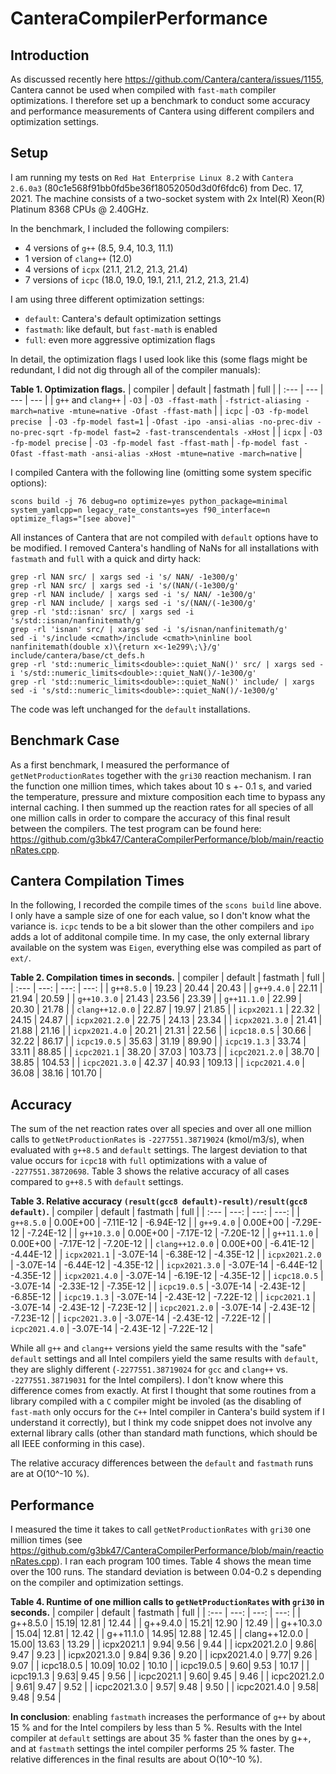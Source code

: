 # CanteraCompilerPerformance

## Introduction

As discussed recently here https://github.com/Cantera/cantera/issues/1155, Cantera cannot be used when compiled with `fast-math` compiler optimizations.
I therefore set up a benchmark to conduct some accuracy and performance measurements of Cantera using different compilers and optimization settings.

## Setup

I am running my tests on `Red Hat Enterprise Linux 8.2` with `Cantera 2.6.0a3` (80c1e568f91bb0fd5be36f18052050d3d0f6fdc6) from Dec. 17, 2021.
The machine consists of a two-socket system with 2x Intel(R) Xeon(R) Platinum 8368 CPUs @ 2.40GHz.

In the benchmark, I included the following compilers:
- 4 versions of `g++` (8.5, 9.4, 10.3, 11.1)
- 1 version of `clang++` (12.0)
- 4 versions of `icpx` (21.1, 21.2, 21.3, 21.4)
- 7 versions of `icpc` (18.0, 19.0, 19.1, 21.1, 21.2, 21.3, 21.4)

I am using three different optimization settings:
- `default`: Cantera's default optimization settings
- `fastmath`: like default, but `fast-math` is enabled
- `full`: even more aggressive optimization flags

In detail, the optimization flags I used look like this (some flags might be redundant, I did not dig through all of the compiler manuals):

**Table 1. Optimization flags.**
| compiler | default | fastmath | full |
| :--- | --- | --- | --- |
| `g++` and `clang++` |	`-O3` |	`-O3 -ffast-math` |	`-fstrict-aliasing -march=native -mtune=native -Ofast -ffast-math` |
| `icpc` |	`-O3 -fp-model precise ` |	`-O3 -fp-model fast=1` |	`-Ofast -ipo -ansi-alias -no-prec-div -no-prec-sqrt -fp-model fast=2 -fast-transcendentals -xHost` |
| `icpx` |	`-O3 -fp-model precise` |	`-O3 -fp-model fast -ffast-math` |	`-fp-model fast -Ofast -ffast-math -ansi-alias -xHost -mtune=native -march=native` |

I compiled Cantera with the following line (omitting some system specific options):

```
scons build -j 76 debug=no optimize=yes python_package=minimal system_yamlcpp=n legacy_rate_constants=yes f90_interface=n optimize_flags="[see above]"
```

All instances of Cantera that are not compiled with `default` options have to be modified. I removed Cantera's handling of NaNs  for all installations with `fastmath` and `full` with a quick and dirty hack:
```
grep -rl NAN src/ | xargs sed -i 's/ NAN/ -1e300/g'
grep -rl NAN src/ | xargs sed -i 's/(NAN/(-1e300/g'
grep -rl NAN include/ | xargs sed -i 's/ NAN/ -1e300/g'
grep -rl NAN include/ | xargs sed -i 's/(NAN/(-1e300/g'
grep -rl 'std::isnan' src/ | xargs sed -i 's/std::isnan/nanfinitemath/g'
grep -rl 'isnan' src/ | xargs sed -i 's/isnan/nanfinitemath/g'
sed -i 's/include <cmath>/include <cmath>\ninline bool nanfinitemath(double x)\{return x<-1e299\;\}/g' include/cantera/base/ct_defs.h
grep -rl 'std::numeric_limits<double>::quiet_NaN()' src/ | xargs sed -i 's/std::numeric_limits<double>::quiet_NaN()/-1e300/g'
grep -rl 'std::numeric_limits<double>::quiet_NaN()' include/ | xargs sed -i 's/std::numeric_limits<double>::quiet_NaN()/-1e300/g'
```
The code was left unchanged for the `default` installations.

## Benchmark Case

As a first benchmark, I measured the performance of `getNetProductionRates` together with the `gri30` reaction mechanism. I ran the function one million times, which takes about 10 s +- 0.1 s, and varied the temperature, pressure and mixture composition each time to bypass any internal caching. I then summed up the reaction rates for all species of all one million calls in order to compare the accuracy of this final result between the compilers. The test program can be found here: https://github.com/g3bk47/CanteraCompilerPerformance/blob/main/reactionRates.cpp.

## Cantera Compilation Times

In the following, I recorded the compile times of the `scons build` line above. I only have a sample size of one for each value, so I don't know what the variance is. `icpc` tends to be a bit slower than the other compilers and `ipo` adds a lot of additonal compile time. In my case, the only external library available on the system was `Eigen`, everything else was compiled as part of `ext/`.

**Table 2. Compilation times in seconds.**
| compiler | default | fastmath | full |
| :--- | ---: | ---: | ---: |
| `g++8.5.0` |	19.23 |	20.44 |	20.43 |
| `g++9.4.0` |	22.11 |	21.94 |	20.59 |
| `g++10.3.0` |	21.43 |	23.56 |	23.39 |
| `g++11.1.0` |	22.99 |	20.30 |	21.78 |
| `clang++12.0.0` |	22.87 |	19.97 |	21.85 |
| `icpx2021.1` |	22.32 |	24.15 |	24.87 |
| `icpx2021.2.0` |	22.75 |	24.13 |	23.34 |
| `icpx2021.3.0` |	21.41 |	21.88 |	21.16 |
| `icpx2021.4.0` |	20.21 |	21.31 |	22.56 |
| `icpc18.0.5` |	30.66 |	32.22 |	86.17 |
| `icpc19.0.5` |	35.63 |	31.19 |	89.90 |
| `icpc19.1.3` |	33.74 |	33.11 |	88.85 |
| `icpc2021.1` |	38.20 |	37.03 |	103.73 |
| `icpc2021.2.0` |	38.70 |	38.85 |	104.53 |
| `icpc2021.3.0` |	42.37 |	40.93 |	109.13 |
| `icpc2021.4.0` |	36.08 |	38.16 |	101.70 |

## Accuracy

The sum of the net reaction rates over all species and over all one million calls to `getNetProductionRates` is `-2277551.38719024` (kmol/m3/s), when evaluated with `g++8.5` and `default` settings. The largest deviation to that value occurs for `icpc18` with `full` optimizations with a value of `-2277551.38720698`. Table 3 shows the relative accuracy of all cases compared to `g++8.5` with `default` settings.

**Table 3. Relative accuracy `(result(gcc8 default)-result)/result(gcc8 default)`.**
| compiler | default | fastmath | full |
| :--- | ---: | ---: | ---: |
| `g++8.5.0`	| 0.00E+00	| -7.11E-12	| -6.94E-12 |
| `g++9.4.0`	| 0.00E+00	| -7.29E-12	| -7.24E-12 |
| `g++10.3.0`	| 0.00E+00	| -7.17E-12	| -7.20E-12 |
| `g++11.1.0`	| 0.00E+00	| -7.17E-12	| -7.20E-12 |
| `clang++12.0.0`	| 0.00E+00	| -6.41E-12	| -4.44E-12 |
| `icpx2021.1`	| -3.07E-14	| -6.38E-12	| -4.35E-12 |
| `icpx2021.2.0`	| -3.07E-14	| -6.44E-12	| -4.35E-12 |
| `icpx2021.3.0`	| -3.07E-14	| -6.44E-12	| -4.35E-12 |
| `icpx2021.4.0`	| -3.07E-14	| -6.19E-12	| -4.35E-12 |
| `icpc18.0.5`	| -3.07E-14	| -2.33E-12	| -7.35E-12 |
| `icpc19.0.5`	| -3.07E-14	| -2.43E-12	| -6.85E-12 |
| `icpc19.1.3`	| -3.07E-14	| -2.43E-12	| -7.22E-12 |
| `icpc2021.1`	| -3.07E-14	| -2.43E-12	| -7.23E-12 |
| `icpc2021.2.0`	| -3.07E-14	| -2.43E-12	| -7.23E-12 |
| `icpc2021.3.0`	| -3.07E-14	| -2.43E-12	| -7.22E-12 |
| `icpc2021.4.0`	| -3.07E-14	| -2.43E-12	| -7.22E-12 |

While all `g++` and `clang++` versions yield the same results with the "safe" `default` settings and all Intel compilers yield the same results with `default`, they are slighly different (`-2277551.38719024` for `gcc` and `clang++` vs. `-2277551.38719031` for the Intel compilers). I don't know where this difference comes from exactly. At first I thought that some routines from a library compiled with a `C` compiler might be involed (as the disabling of `fast-math` only occurs for the `C++` Intel compiler in Cantera's build system if I understand it correctly), but I think my code snippet does not involve any external library calls (other than standard math functions, which should be all IEEE conforming in this case).

The relative accuracy differences between the `default` and `fastmath` runs are at O(10^-10 %).

## Performance

I measured the time it takes to call `getNetProductionRates` with `gri30` one million times (see https://github.com/g3bk47/CanteraCompilerPerformance/blob/main/reactionRates.cpp). I ran each program 100 times. Table 4 shows the mean time over the 100 runs. The standard deviation is between 0.04-0.2 s depending on the compiler and optimization settings.

**Table 4. Runtime of one million calls to `getNetProductionRates` with `gri30` in seconds.**
| compiler | default | fastmath | full |
| :--- | ---: | ---: | ---: |
| g++8.5.0	| 15.19| 	12.81 | 	12.44 |
| g++9.4.0	| 15.21| 	12.90	| 12.49 |
| g++10.3.0	| 15.04| 	12.81	| 12.42 |
| g++11.1.0	| 14.95| 	12.88	| 12.45 |
| clang++12.0.0	| 15.00| 	 13.63	| 13.29 |
| icpx2021.1	| 9.94| 	 9.56	| 9.44 |
| icpx2021.2.0	| 9.86| 	 9.47	| 9.23 |
| icpx2021.3.0	| 9.84| 	 9.36	| 9.20 |
| icpx2021.4.0	| 9.77| 	 9.26	| 9.07 |
| icpc18.0.5	| 10.09| 	 10.02	| 10.10 |
| icpc19.0.5	| 9.60| 	 9.53	| 10.17 |
| icpc19.1.3	| 9.63| 	 9.45	| 9.56 |
| icpc2021.1	| 9.60| 	 9.45	| 9.46 |
| icpc2021.2.0	| 9.61| 	 9.47	| 9.52 |
| icpc2021.3.0	| 9.57| 	 9.48	| 9.50 |
| icpc2021.4.0	| 9.58| 	 9.48	| 9.54 |

**In conclusion**: enabling `fastmath` increases the performance of `g++` by about 15 % and for the Intel compilers by less than 5 %. Results with the Intel compiler at `default` settings are about 35 % faster than the ones by g++, and at `fastmath` settings the intel compiler performs 25 % faster. The relative differences in the final results are about O(10^-10 %).

